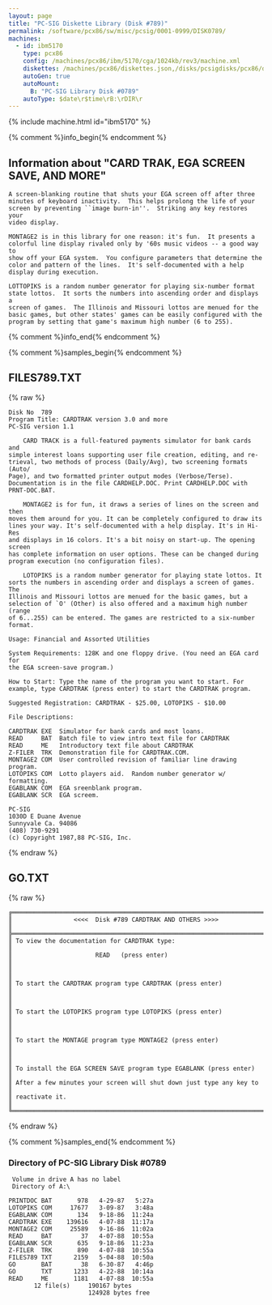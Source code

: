 ```yaml
---
layout: page
title: "PC-SIG Diskette Library (Disk #789)"
permalink: /software/pcx86/sw/misc/pcsig/0001-0999/DISK0789/
machines:
  - id: ibm5170
    type: pcx86
    config: /machines/pcx86/ibm/5170/cga/1024kb/rev3/machine.xml
    diskettes: /machines/pcx86/diskettes.json,/disks/pcsigdisks/pcx86/diskettes.json
    autoGen: true
    autoMount:
      B: "PC-SIG Library Disk #0789"
    autoType: $date\r$time\rB:\rDIR\r
---
```


{% include machine.html id="ibm5170" %}

{% comment %}info_begin{% endcomment %}

## Information about "CARD TRAK, EGA SCREEN SAVE, AND MORE"

    A screen-blanking routine that shuts your EGA screen off after three
    minutes of keyboard inactivity.  This helps prolong the life of your
    screen by preventing ``image burn-in''.  Striking any key restores your
    video display.
    
    MONTAGE2 is in this library for one reason: it's fun.  It presents a
    colorful line display rivaled only by '60s music videos -- a good way to
    show off your EGA system.  You configure parameters that determine the
    color and pattern of the lines.  It's self-documented with a help
    display during execution.
    
    LOTTOPIKS is a random number generator for playing six-number format
    state lottos.  It sorts the numbers into ascending order and displays a
    screen of games.  The Illinois and Missouri lottos are menued for the
    basic games, but other states' games can be easily configured with the
    program by setting that game's maximum high number (6 to 255).
{% comment %}info_end{% endcomment %}

{% comment %}samples_begin{% endcomment %}

## FILES789.TXT

{% raw %}
```
Disk No  789
Program Title: CARDTRAK version 3.0 and more
PC-SIG version 1.1

    CARD TRACK is a full-featured payments simulator for bank cards and
simple interest loans supporting user file creation, editing, and re-
trieval, two methods of process (Daily/Avg), two screening formats (Auto/
Page), and two formatted printer output modes (Verbose/Terse).
Documentation is in the file CARDHELP.DOC. Print CARDHELP.DOC with
PRNT-DOC.BAT.

    MONTAGE2 is for fun, it draws a series of lines on the screen and then
moves them around for you. It can be completely configured to draw its
lines your way. It's self-documented with a help display. It's in Hi-Res
and displays in 16 colors. It's a bit noisy on start-up. The opening screen
has complete information on user options. These can be changed during
program execution (no configuration files).

    LOTOPIKS is a random number generator for playing state lottos. It
sorts the numbers in ascending order and displays a screen of games. The
Illinois and Missouri lottos are menued for the basic games, but a
selection of `O' (Other) is also offered and a maximum high number (range
of 6...255) can be entered. The games are restricted to a six-number
format.

Usage: Financial and Assorted Utilities

System Requirements: 128K and one floppy drive. (You need an EGA card for
the EGA screen-save program.)

How to Start: Type the name of the program you want to start. For
example, type CARDTRAK (press enter) to start the CARDTRAK program.

Suggested Registration: CARDTRAK - $25.00, LOTOPIKS - $10.00

File Descriptions:

CARDTRAK EXE  Simulator for bank cards and most loans.
READ     BAT  Batch file to view intro text file for CARDTRAK
READ     ME   Introductory text file about CARDTRAK
Z-FILER  TRK  Demonstration file for CARDTRAK.COM.
MONTAGE2 COM  User controlled revision of familiar line drawing program.
LOTOPIKS COM  Lotto players aid.  Random number generator w/ formatting.
EGABLANK COM  EGA sreenblank program.
EGABLANK SCR  EGA screem.

PC-SIG
1030D E Duane Avenue
Sunnyvale Ca. 94086
(408) 730-9291
(c) Copyright 1987,88 PC-SIG, Inc.

```
{% endraw %}

## GO.TXT

{% raw %}
```
╔═════════════════════════════════════════════════════════════════════════╗
║                 <<<<  Disk #789 CARDTRAK AND OTHERS >>>>                ║
╠═════════════════════════════════════════════════════════════════════════╣
║ To view the documentation for CARDTRAK type:                            ║
║                       READ   (press enter)                              ║
║                                                                         ║
║ To start the CARDTRAK program type CARDTRAK (press enter)               ║
║                                                                         ║
║ To start the LOTOPIKS program type LOTOPIKS (press enter)               ║
║                                                                         ║
║ To start the MONTAGE program type MONTAGE2 (press enter)                ║
║                                                                         ║
║ To install the EGA SCREEN SAVE program type EGABLANK (press enter)      ║
║ After a few minutes your screen will shut down just type any key to     ║
║ reactivate it.                                                          ║
╚═════════════════════════════════════════════════════════════════════════╝
```
{% endraw %}

{% comment %}samples_end{% endcomment %}

### Directory of PC-SIG Library Disk #0789

     Volume in drive A has no label
     Directory of A:\

    PRINTDOC BAT       978   4-29-87   5:27a
    LOTOPIKS COM     17677   3-09-87   3:48a
    EGABLANK COM       134   9-18-86  11:24a
    CARDTRAK EXE    139616   4-07-88  11:17a
    MONTAGE2 COM     25589   9-16-86  11:02a
    READ     BAT        37   4-07-88  10:55a
    EGABLANK SCR       635   9-18-86  11:23a
    Z-FILER  TRK       890   4-07-88  10:55a
    FILES789 TXT      2159   5-04-88  10:50a
    GO       BAT        38   6-30-87   4:46p
    GO       TXT      1233   4-22-88  10:14a
    READ     ME       1181   4-07-88  10:55a
           12 file(s)     190167 bytes
                          124928 bytes free
